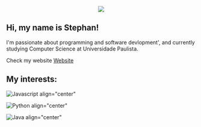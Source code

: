 <p align="center">
    <img src="https://media.giphy.com/media/2RiU1RUjyh4C4/giphy.gif"/>
</p>

## Hi, my name is Stephan!

I'm passionate about programming and software devlopment', and currently studying Computer Science at Universidade Paulista.

Check my website [Website](https://www.facebook.com/stcharles02/)

## My interests:

![Javascript align="center"](https://img.shields.io/badge/JavaScript-F7DF1E?style=for-the-badge&logo=javascript&logoColor=black)

![Python align="center"](https://img.shields.io/badge/Python-14354C?style=for-the-badge&logo=python&logoColor=white)

![Java align="center"](https://img.shields.io/badge/Java-ED8B00?style=for-the-badge&logo=java&logoColor=white)


